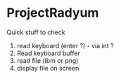 # ProjectRadyum

Quick stuff to check
1. read keyboard (enter ?) - via int ?
2. Read keyboard buffer 
3. read file (lbm or png)
4. display file on screen
